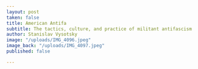 ```yaml
---
layout: post
taken: false
title: American Antifa
subtitle: The tactics, culture, and practice of militant antifascism
author: Stanislav Vysotsky
image: "/uploads/IMG_4096.jpeg"
image_back: "/uploads/IMG_4097.jpeg"
published: false

---
```


